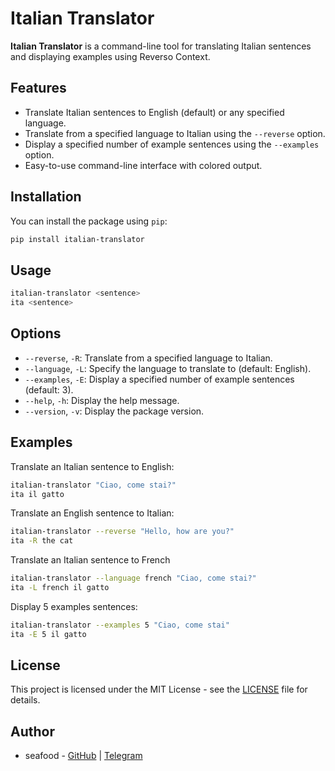 # Italian Translator

**Italian Translator** is a command-line tool for translating Italian sentences and displaying examples using Reverso Context.

## Features

- Translate Italian sentences to English (default) or any specified language.
- Translate from a specified language to Italian using the `--reverse` option.
- Display a specified number of example sentences using the `--examples` option.
- Easy-to-use command-line interface with colored output.

## Installation

You can install the package using `pip`:

```sh
pip install italian-translator
```

## Usage

```sh
italian-translator <sentence>
ita <sentence>
```

## Options

- `--reverse`, `-R`: Translate from a specified language to Italian.
- `--language`, `-L`: Specify the language to translate to (default: English).
- `--examples`, `-E`: Display a specified number of example sentences (default: 3).
- `--help`, `-h`: Display the help message.
- `--version`, `-v`: Display the package version.

## Examples

Translate an Italian sentence to English:
```sh
italian-translator "Ciao, come stai?"
ita il gatto
```
Translate an English sentence to Italian:
```sh
italian-translator --reverse "Hello, how are you?"
ita -R the cat
```
Translate an Italian sentence to French
```sh
italian-translator --language french "Ciao, come stai?"
ita -L french il gatto
```
Display 5 examples sentences:
```sh
italian-translator --examples 5 "Ciao, come stai"
ita -E 5 il gatto
```

## License
This project is licensed under the MIT License - see the [LICENSE](LICENSE) file for details.

## Author
- seafood - [GitHub](https://github.com/seafoodd) | [Telegram](https://t.me/seafudd)

